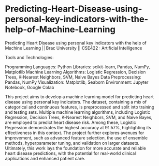 # Predicting-Heart-Disease-using-personal-key-indicators-with-the-help-of-Machine-Learning
Predicting Heart Disease using personal key indicators with the help of Machine Learning || Brac University || CSE422 : Artificial Intelligence


Tools and Technologies:

Programming Languages: Python
Libraries: scikit-learn, Pandas, NumPy, Matplotlib
Machine Learning Algorithms: Logistic Regression, Decision Trees, K-Nearest Neighbors, SVM, Naive Bayes
Data Preprocessing: Pandas, NumPy
Visualization: Matplotlib, Seaborn
Environment: Jupyter Notebook, Google Colab

This project aims to develop a machine learning model for predicting heart disease using personal key indicators. The dataset, containing a mix of categorical and continuous features, is preprocessed and split into training and testing sets. Multiple machine learning algorithms, including Logistic Regression, Decision Trees, K-Nearest Neighbors, SVM, and Naive Bayes, are employed to predict heart disease risk. Among these, Logistic Regression demonstrates the highest accuracy at 91.57%, highlighting its effectiveness in this context. The project further explores avenues for improvement, such as advanced feature selection, the use of ensemble methods, hyperparameter tuning, and validation on larger datasets. Ultimately, this work lays the foundation for more accurate and reliable heart disease predictions, with the potential for real-world clinical applications and enhanced patient care.
